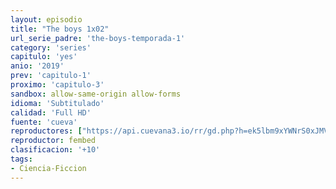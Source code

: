 ```yaml
---
layout: episodio
title: "The boys 1x02"
url_serie_padre: 'the-boys-temporada-1'
category: 'series'
capitulo: 'yes'
anio: '2019'
prev: 'capitulo-1'
proximo: 'capitulo-3'
sandbox: allow-same-origin allow-forms
idioma: 'Subtitulado'
calidad: 'Full HD'
fuente: 'cueva'
reproductores: ["https://api.cuevana3.io/rr/gd.php?h=ek5lbm9xYWNrS0xJMVp5b21KREk0dFBLbjVkaHhkRGdrOG1jbnBpUnhhS1YxcUI5cHRUV3lMaWFZSUNBdFpYRjJMV2JpS1hjdTkrK3JveUVwTlN0cGJTU3FadVkyUT09"]
reproductor: fembed
clasificacion: '+10'
tags:
- Ciencia-Ficcion
---
```











